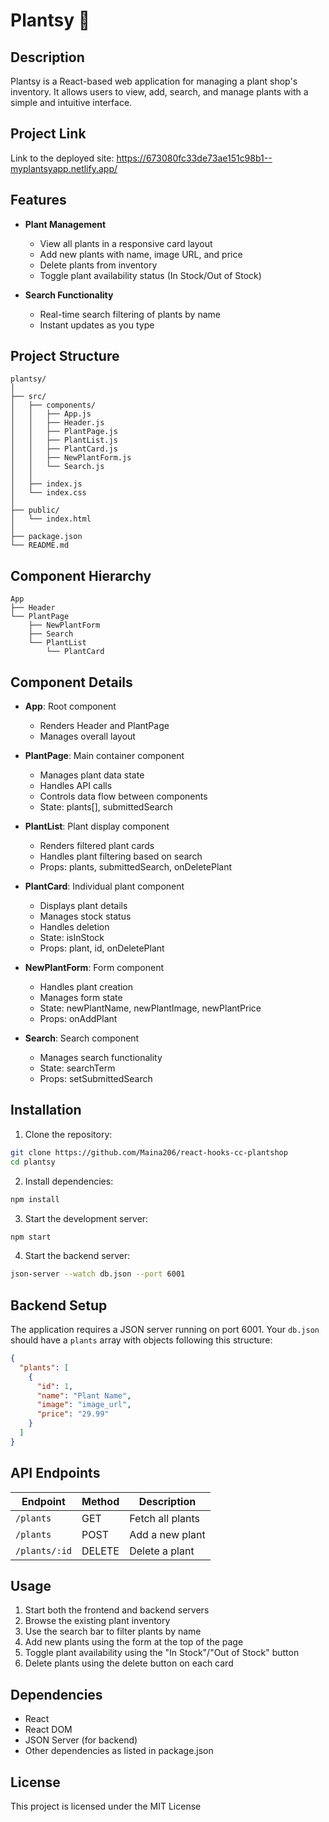 # Plantsy 🌱

## Description

Plantsy is a React-based web application for managing a plant shop's inventory. It allows users to view, add, search, and manage plants with a simple and intuitive interface.

## Project Link

Link to the deployed site: https://673080fc33de73ae151c98b1--myplantsyapp.netlify.app/

## Features

- **Plant Management**

  - View all plants in a responsive card layout
  - Add new plants with name, image URL, and price
  - Delete plants from inventory
  - Toggle plant availability status (In Stock/Out of Stock)

- **Search Functionality**
  - Real-time search filtering of plants by name
  - Instant updates as you type

## Project Structure

```
plantsy/
│
├── src/
│   ├── components/
│   │   ├── App.js
│   │   ├── Header.js
│   │   ├── PlantPage.js
│   │   ├── PlantList.js
│   │   ├── PlantCard.js
│   │   ├── NewPlantForm.js
│   │   └── Search.js
│   │
│   ├── index.js
│   └── index.css
│
├── public/
│   └── index.html
│
├── package.json
└── README.md
```

## Component Hierarchy

```
App
├── Header
└── PlantPage
    ├── NewPlantForm
    ├── Search
    └── PlantList
        └── PlantCard
```

## Component Details

- **App**: Root component

  - Renders Header and PlantPage
  - Manages overall layout

- **PlantPage**: Main container component

  - Manages plant data state
  - Handles API calls
  - Controls data flow between components
  - State: plants[], submittedSearch

- **PlantList**: Plant display component

  - Renders filtered plant cards
  - Handles plant filtering based on search
  - Props: plants, submittedSearch, onDeletePlant

- **PlantCard**: Individual plant component

  - Displays plant details
  - Manages stock status
  - Handles deletion
  - State: isInStock
  - Props: plant, id, onDeletePlant

- **NewPlantForm**: Form component

  - Handles plant creation
  - Manages form state
  - State: newPlantName, newPlantImage, newPlantPrice
  - Props: onAddPlant

- **Search**: Search component
  - Manages search functionality
  - State: searchTerm
  - Props: setSubmittedSearch

## Installation

1. Clone the repository:

```bash
git clone https://github.com/Maina206/react-hooks-cc-plantshop
cd plantsy
```

2. Install dependencies:

```bash
npm install
```

3. Start the development server:

```bash
npm start
```

4. Start the backend server:

```bash
json-server --watch db.json --port 6001
```

## Backend Setup

The application requires a JSON server running on port 6001. Your `db.json` should have a `plants` array with objects following this structure:

```json
{
  "plants": [
    {
      "id": 1,
      "name": "Plant Name",
      "image": "image_url",
      "price": "29.99"
    }
  ]
}
```

## API Endpoints

| Endpoint      | Method | Description      |
| ------------- | ------ | ---------------- |
| `/plants`     | GET    | Fetch all plants |
| `/plants`     | POST   | Add a new plant  |
| `/plants/:id` | DELETE | Delete a plant   |

## Usage

1. Start both the frontend and backend servers
2. Browse the existing plant inventory
3. Use the search bar to filter plants by name
4. Add new plants using the form at the top of the page
5. Toggle plant availability using the "In Stock"/"Out of Stock" button
6. Delete plants using the delete button on each card

## Dependencies

- React
- React DOM
- JSON Server (for backend)
- Other dependencies as listed in package.json

## License

This project is licensed under the MIT License
